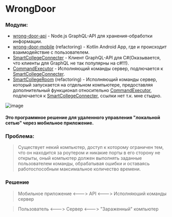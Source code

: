
# WrongDoor

### Модули:
* [wrong-door-api] - Node.js GraphQL-API для хранения-обработки информации.
* [wrong-door-mobile] (refactoring) - Kotlin Android App, где и происходит взаимодействие с пользователем.
* [SmartCollegeConnecter] - Клиент GraphQL-API для C#(Оказывается, что клиенты для GraphQL не так популярны на c#!!!).
* [CommandExecutor] - Исполняющий команды сервер, подлючается к [SmartCollegeConnecter].
* [SmartCollegeRoom] (refactoring) - Исполняющий команды сервер, который запускается на отдельном компьютере, предоставляя дополнительный функционал относительно [CommandExecutor], подлючается к [SmartCollegeConnecter], ссылки нет т.к. мне стыдно.

![image](https://user-images.githubusercontent.com/59175552/120936127-47efb880-c717-11eb-8ef9-06c211a70fbc.png)

#### Это программное решение для удаленного управления "локальной сетью" через мобильное приложение.

### Проблема: 
> Существует некий компьютер, доступ к которому ограничен тем, что он находится за роутером и никакие порты в его сторону не открыты, оный компьютер должен выполнять заданные пользователем команды, обрабатывая ошибки и оставаясь работоспособным максимальное количество времени.

### Решение 
> Мобильное приложение <---> API <--->  Исполняюший команды сервер

> Пользователь <---> Сервер <--->  "Зараженный" компьютер

[SmartCollegeConnecter]: <https://github.com/stercoris/SmartCollege/tree/master/SmartCollegeConnecter>
[CommandExecutor]: <https://github.com/stercoris/SmartCollege/tree/master/SmartCollege.Executor>
[wrong-door-mobile]: <https://github.com/stercoris/wrong-door-mobile>
[wrong-door-api]: <https://github.com/stercoris/wrong-door-api>
[SmartCollegeRoom]: <https://github.com/stercoris/SmartCollege/tree/master/SmartCollege.Room>

